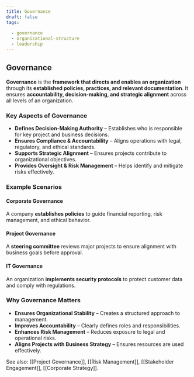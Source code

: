 ```yaml
---
title: Governance
draft: false
tags:
  
  - governance
  - organizational-structure
  - leadership
---
```


## **Governance**
**Governance** is the **framework that directs and enables an organization** through its **established policies, practices, and relevant documentation**. It ensures **accountability, decision-making, and strategic alignment** across all levels of an organization.

### **Key Aspects of Governance**
- **Defines Decision-Making Authority** – Establishes who is responsible for key project and business decisions.
- **Ensures Compliance & Accountability** – Aligns operations with legal, regulatory, and ethical standards.
- **Supports Strategic Alignment** – Ensures projects contribute to organizational objectives.
- **Provides Oversight & Risk Management** – Helps identify and mitigate risks effectively.

### **Example Scenarios**

#### **Corporate Governance**
A company **establishes policies** to guide financial reporting, risk management, and ethical behavior.

#### **Project Governance**
A **steering committee** reviews major projects to ensure alignment with business goals before approval.

#### **IT Governance**
An organization **implements security protocols** to protect customer data and comply with regulations.

### **Why Governance Matters**
- **Ensures Organizational Stability** – Creates a structured approach to management.
- **Improves Accountability** – Clearly defines roles and responsibilities.
- **Enhances Risk Management** – Reduces exposure to legal and operational risks.
- **Aligns Projects with Business Strategy** – Ensures resources are used effectively.

See also: [[Project Governance]], [[Risk Management]], [[Stakeholder Engagement]], [[Corporate Strategy]].
